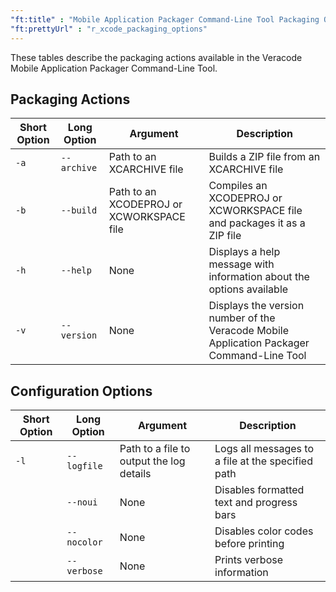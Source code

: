 ```yaml
---
"ft:title" : "Mobile Application Packager Command-Line Tool Packaging Options"
"ft:prettyUrl" : "r_xcode_packaging_options"
---
```

These tables describe the packaging actions available in the Veracode Mobile Application Packager Command-Line Tool.

## Packaging Actions

| Short Option | Long Option | Argument                                 | Description                                                                               |
|--------------|-------------|------------------------------------------|-------------------------------------------------------------------------------------------|
| `-a`         | `--archive` | Path to an XCARCHIVE file                | Builds a ZIP file from an XCARCHIVE file                                                  |
| `-b`         | `--build`   | Path to an XCODEPROJ or XCWORKSPACE file | Compiles an XCODEPROJ or XCWORKSPACE file and packages it as a ZIP file                   |
| `-h`         | `--help`    | None                                     | Displays a help message with information about the options available                      |
| `-v`         | `--version` | None                                     | Displays the version number of the Veracode Mobile Application Packager Command-Line Tool |

## Configuration Options

| Short Option | Long Option | Argument                                 | Description                                       |
|--------------|-------------|------------------------------------------|---------------------------------------------------|
| `-l`         | `--logfile` | Path to a file to output the log details | Logs all messages to a file at the specified path |
|              | `--noui`    | None                                     | Disables formatted text and progress bars         |
|              | `--nocolor` | None                                     | Disables color codes before printing              |
|              | `--verbose` | None                                     | Prints verbose information                        |
